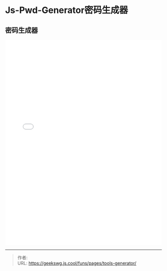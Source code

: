 # Js-Pwd-Generator密码生成器


<!--more-->
<!DOCTYPE html>
<html lang="zh">

<head>
  <meta charset="UTF-8">
  <meta name="viewport" content="width=device-width, initial-scale=1.0">
  <title>html -title</title>
  <style>
    
  </style>
</head>
<body>
  <h2>密码生成器</h2>
  <iframe allowtransparency="true" frameborder="0" width="100%" height="660px" scrolling="no" src="/html/tools/js-passwd-generator/index.html"></iframe>
</body>
</html>

---

> 作者: <no value>  
> URL: https://geekswg.js.cool/funs/pages/tools-generator/  


